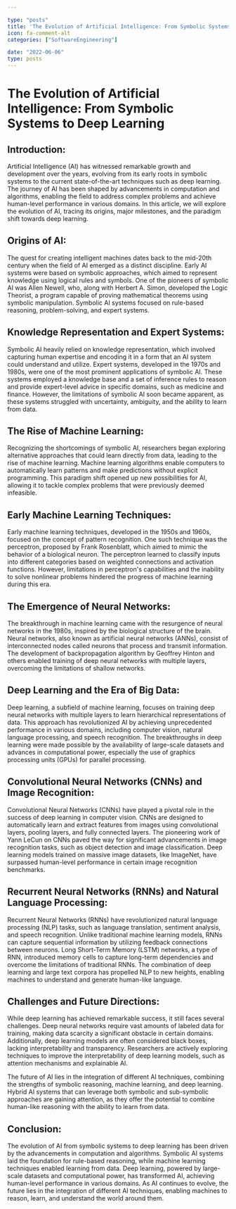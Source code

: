 ```yaml
---

type: "posts"
title: 'The Evolution of Artificial Intelligence: From Symbolic Systems to Deep Learning'
icon: fa-comment-alt
categories: ["SoftwareEngineering"]

date: "2022-06-06"
type: posts
---
```





# The Evolution of Artificial Intelligence: From Symbolic Systems to Deep Learning

## Introduction:
Artificial Intelligence (AI) has witnessed remarkable growth and development over the years, evolving from its early roots in symbolic systems to the current state-of-the-art techniques such as deep learning. The journey of AI has been shaped by advancements in computation and algorithms, enabling the field to address complex problems and achieve human-level performance in various domains. In this article, we will explore the evolution of AI, tracing its origins, major milestones, and the paradigm shift towards deep learning.

## Origins of AI:
The quest for creating intelligent machines dates back to the mid-20th century when the field of AI emerged as a distinct discipline. Early AI systems were based on symbolic approaches, which aimed to represent knowledge using logical rules and symbols. One of the pioneers of symbolic AI was Allen Newell, who, along with Herbert A. Simon, developed the Logic Theorist, a program capable of proving mathematical theorems using symbolic manipulation. Symbolic AI systems focused on rule-based reasoning, problem-solving, and expert systems.

## Knowledge Representation and Expert Systems:
Symbolic AI heavily relied on knowledge representation, which involved capturing human expertise and encoding it in a form that an AI system could understand and utilize. Expert systems, developed in the 1970s and 1980s, were one of the most prominent applications of symbolic AI. These systems employed a knowledge base and a set of inference rules to reason and provide expert-level advice in specific domains, such as medicine and finance. However, the limitations of symbolic AI soon became apparent, as these systems struggled with uncertainty, ambiguity, and the ability to learn from data.

## The Rise of Machine Learning:
Recognizing the shortcomings of symbolic AI, researchers began exploring alternative approaches that could learn directly from data, leading to the rise of machine learning. Machine learning algorithms enable computers to automatically learn patterns and make predictions without explicit programming. This paradigm shift opened up new possibilities for AI, allowing it to tackle complex problems that were previously deemed infeasible.

## Early Machine Learning Techniques:
Early machine learning techniques, developed in the 1950s and 1960s, focused on the concept of pattern recognition. One such technique was the perceptron, proposed by Frank Rosenblatt, which aimed to mimic the behavior of a biological neuron. The perceptron learned to classify inputs into different categories based on weighted connections and activation functions. However, limitations in perceptron's capabilities and the inability to solve nonlinear problems hindered the progress of machine learning during this era.

## The Emergence of Neural Networks:
The breakthrough in machine learning came with the resurgence of neural networks in the 1980s, inspired by the biological structure of the brain. Neural networks, also known as artificial neural networks (ANNs), consist of interconnected nodes called neurons that process and transmit information. The development of backpropagation algorithm by Geoffrey Hinton and others enabled training of deep neural networks with multiple layers, overcoming the limitations of shallow networks.

## Deep Learning and the Era of Big Data:
Deep learning, a subfield of machine learning, focuses on training deep neural networks with multiple layers to learn hierarchical representations of data. This approach has revolutionized AI by achieving unprecedented performance in various domains, including computer vision, natural language processing, and speech recognition. The breakthroughs in deep learning were made possible by the availability of large-scale datasets and advances in computational power, especially the use of graphics processing units (GPUs) for parallel processing.

## Convolutional Neural Networks (CNNs) and Image Recognition:
Convolutional Neural Networks (CNNs) have played a pivotal role in the success of deep learning in computer vision. CNNs are designed to automatically learn and extract features from images using convolutional layers, pooling layers, and fully connected layers. The pioneering work of Yann LeCun on CNNs paved the way for significant advancements in image recognition tasks, such as object detection and image classification. Deep learning models trained on massive image datasets, like ImageNet, have surpassed human-level performance in certain image recognition benchmarks.

## Recurrent Neural Networks (RNNs) and Natural Language Processing:
Recurrent Neural Networks (RNNs) have revolutionized natural language processing (NLP) tasks, such as language translation, sentiment analysis, and speech recognition. Unlike traditional machine learning models, RNNs can capture sequential information by utilizing feedback connections between neurons. Long Short-Term Memory (LSTM) networks, a type of RNN, introduced memory cells to capture long-term dependencies and overcome the limitations of traditional RNNs. The combination of deep learning and large text corpora has propelled NLP to new heights, enabling machines to understand and generate human-like language.

## Challenges and Future Directions:
While deep learning has achieved remarkable success, it still faces several challenges. Deep neural networks require vast amounts of labeled data for training, making data scarcity a significant obstacle in certain domains. Additionally, deep learning models are often considered black boxes, lacking interpretability and transparency. Researchers are actively exploring techniques to improve the interpretability of deep learning models, such as attention mechanisms and explainable AI.

The future of AI lies in the integration of different AI techniques, combining the strengths of symbolic reasoning, machine learning, and deep learning. Hybrid AI systems that can leverage both symbolic and sub-symbolic approaches are gaining attention, as they offer the potential to combine human-like reasoning with the ability to learn from data.

## Conclusion:
The evolution of AI from symbolic systems to deep learning has been driven by the advancements in computation and algorithms. Symbolic AI systems laid the foundation for rule-based reasoning, while machine learning techniques enabled learning from data. Deep learning, powered by large-scale datasets and computational power, has transformed AI, achieving human-level performance in various domains. As AI continues to evolve, the future lies in the integration of different AI techniques, enabling machines to reason, learn, and understand the world around them.